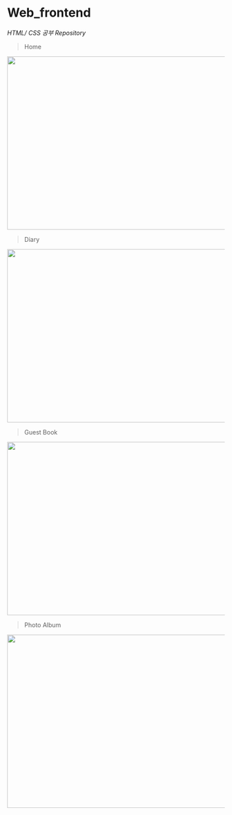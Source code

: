# Web_frontend

*HTML/ CSS 공부 Repository*

> Home 

<img src = "https://user-images.githubusercontent.com/50178026/124804658-82a67400-df95-11eb-89fc-4f64b24f0960.png" width = "600" height = "400"/> 

> Diary
<img src = "https://user-images.githubusercontent.com/50178026/124804691-8cc87280-df95-11eb-939d-705367abced0.png" width = "600" height = "400"/> 

> Guest Book
<img src = "https://user-images.githubusercontent.com/50178026/124804828-acf83180-df95-11eb-8d98-5f72cdb6b79e.png" width = "600" height = "400"/> 

> Photo Album
<img src = "https://user-images.githubusercontent.com/50178026/124804954-d44efe80-df95-11eb-8814-31690b0f2ce0.png" width = "600" height = "400"/> 


